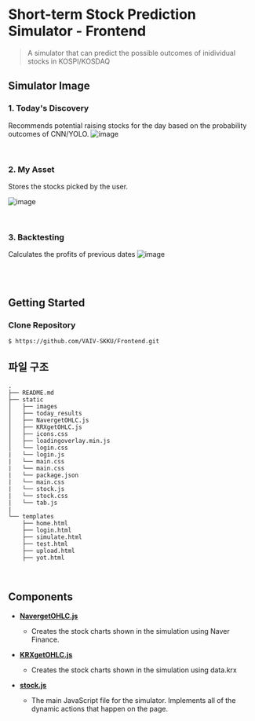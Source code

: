 
# Short-term Stock Prediction Simulator - Frontend

> A simulator that can predict the possible outcomes of inidividual stocks in KOSPI/KOSDAQ

## Simulator Image

### 1. Today's Discovery
Recommends potential raising stocks for the day based on the probability outcomes of CNN/YOLO.
![image](https://user-images.githubusercontent.com/68769481/209825811-df515f0e-57eb-43f5-a73c-bafca8b75e95.png)


<br />

### 2. My Asset
Stores the stocks picked by the user.

![image](https://user-images.githubusercontent.com/68769481/209825905-a9ac34de-f23b-41d9-8a2b-04db658527d7.png)


<br />

### 3. Backtesting
Calculates the profits of previous dates
![image](https://user-images.githubusercontent.com/68769481/209825890-6f2da53f-21ba-461f-a195-54368ae737f6.png)




<br />


<br />

## Getting Started

### Clone Repository

```shell script
$ https://github.com/VAIV-SKKU/Frontend.git

```



## 파일 구조

```
.
├── README.md
├── static
│   ├── images
│   ├── today_results
│   ├── NavergetOHLC.js
│   ├── KRXgetOHLC.js
│   ├── icons.css
│   ├── loadingoverlay.min.js
│   └── login.css
|   └── login.js
|   └── main.css
|   └── main.css
|   └── package.json
|   └── main.css
|   └── stock.js
|   └── stock.css
|   └── tab.js
|
└── templates
    ├── home.html
    ├── login.html
    ├── simulate.html
    ├── test.html
    ├── upload.html
    ├── yot.html

```

<br />

## Components

- **[NavergetOHLC.js](https://github.com/skku-synapse/frontend/blob/main/src/components/Test.js)**
  - Creates the stock charts shown in the simulation using Naver Finance.

- **[KRXgetOHLC.js](https://github.com/VAIV-SKKU/Frontend/blob/main/static/KRXgetOHLC.js)**
  - Creates the stock charts shown in the simulation using data.krx
  
- **[stock.js](https://github.com/VAIV-SKKU/Frontend/blob/main/static/stock.js)**
  - The main JavaScript file for the simulator. Implements all of the dynamic actions that happen on the page.


